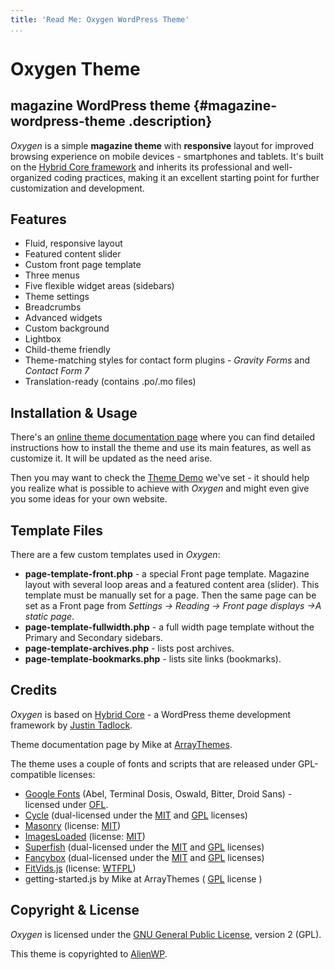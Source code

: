 ```yaml
---
title: 'Read Me: Oxygen WordPress Theme'
...
```



Oxygen Theme
============

magazine WordPress theme {#magazine-wordpress-theme .description}
------------------------

*Oxygen* is a simple **magazine theme** with **responsive** layout for
improved browsing experience on mobile devices - smartphones and
tablets. It's built on the [Hybrid Core
framework](http://themehybrid.com/hybrid-core "Hybrid Core") and
inherits its professional and well-organized coding practices, making it
an excellent starting point for further customization and development.

Features
--------

-   Fluid, responsive layout
-   Featured content slider
-   Custom front page template
-   Three menus
-   Five flexible widget areas (sidebars)
-   Theme settings
-   Breadcrumbs
-   Advanced widgets
-   Custom background
-   Lightbox
-   Child-theme friendly
-   Theme-matching styles for contact form plugins - *Gravity Forms* and
    *Contact Form 7*
-   Translation-ready (contains .po/.mo files)

Installation & Usage
--------------------

There's an [online theme documentation
page](http://alienwp.com/documentation/oxygen-theme-documentation/)
where you can find detailed instructions how to install the theme and
use its main features, as well as customize it. It will be updated as
the need arise.

Then you may want to check the [Theme
Demo](http://demo.alienwp.com/oxygen/) we've set - it should help you
realize what is possible to achieve with *Oxygen* and might even give
you some ideas for your own website.

Template Files
--------------

There are a few custom templates used in *Oxygen*:

-   **page-template-front.php** - a special Front page template.
    Magazine layout with several loop areas and a featured content
    area (slider). This template must be manually set for a page. Then
    the same page can be set as a Front page from *Settings -&gt;
    Reading -&gt; Front page displays -&gt;A static page*.
-   **page-template-fullwidth.php** - a full width page template without
    the Primary and Secondary sidebars.
-   **page-template-archives.php** - lists post archives.
-   **page-template-bookmarks.php** - lists site links (bookmarks).

Credits
-------

*Oxygen* is based on [Hybrid
Core](http://themehybrid.com/hybrid-core "Hybrid Core") - a WordPress
theme development framework by [Justin
Tadlock](http://justintadlock.com/).

Theme documentation page by Mike at
[ArrayThemes](http://arraythemes.com).

The theme uses a couple of fonts and scripts that are released under
GPL-compatible licenses:

-   [Google Fonts](http://www.google.com/webfonts#ChoosePlace:select)
    (Abel, Terminal Dosis, Oswald, Bitter, Droid Sans) - licensed under
    [OFL](http://scripts.sil.org/OFL).
-   [Cycle](http://jquery.malsup.com/cycle/) (dual-licensed under the
    [MIT](http://www.opensource.org/licenses/mit-license.php) and
    [GPL](http://www.gnu.org/licenses/gpl.html) licenses)
-   [Masonry](http://masonry.desandro.com/) (license:
    [MIT](http://www.opensource.org/licenses/mit-license.php))
-   [ImagesLoaded](http://masonry.desandro.com/docs/intro.html#imagesloaded_plugin)
    (license: [MIT](http://www.opensource.org/licenses/mit-license.php))
-   [Superfish](http://users.tpg.com.au/j_birch/plugins/superfish)
    (dual-licensed under the
    [MIT](http://www.opensource.org/licenses/mit-license.php) and
    [GPL](http://www.gnu.org/licenses/gpl.html) licenses)
-   [Fancybox](http://fancybox.net/home) (dual-licensed under the
    [MIT](http://www.opensource.org/licenses/mit-license.php) and
    [GPL](http://www.gnu.org/licenses/gpl.html) licenses)
-   [FitVids.js](http://fitvidsjs.com/) (license:
    [WTFPL](http://sam.zoy.org/wtfpl/))
-   getting-started.js by Mike at ArrayThemes (
    [GPL](http://www.gnu.org/licenses/gpl.html) license )

Copyright & License
-------------------

*Oxygen* is licensed under the [GNU General Public
License](http://www.gnu.org/licenses/old-licenses/gpl-2.0.html), version
2 (GPL).

This theme is copyrighted to [AlienWP](http://alienwp.com).

</div>
